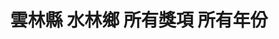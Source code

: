 ---
title: "雲林縣 水林鄉 所有獎項 所有年份"
keywords:
  - 美食競賽
  - 台灣美食
  - 美食精選
datePublished: "2025-06-30"
dateModified: "2025-07-01"
city: "雲林縣"
district: "水林鄉"
award: "所有獎項"
year: "所有年份"
page: 1
count: 1

restaurants:
  - name: "蔦松客棧"
    city: "雲林縣"
    district: "水林鄉"
    address: "雲林縣水林鄉蔦松路8號"
    phone: "0935114228"
    geo: "23.51964688200378, 120.23084349051639"
    google_map: "https://maps.app.goo.gl/gdbKHR1MNyWigvdTA"
    footinder: "https://footinder.com.tw/%E9%9B%B2%E6%9E%97%E7%B8%A3%E6%B0%B4%E6%9E%97%E9%84%89/2153/"
    official: ""
    award:
    - name: "500盤"
      year: "2024"
---